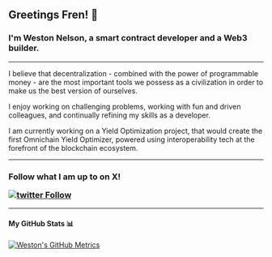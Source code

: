 <h2> Greetings Fren! 👋

### I'm Weston Nelson, a smart contract developer and a Web3 builder. 

___

I believe that decentralization - combined with the power of programmable money - are the most important tools we possess as a civilization in order to make us the best version of ourselves.

I enjoy working on challenging problems, working with fun and driven colleagues, and continually refining my skills as a developer. 

I am currently working on a Yield Optimization project, that would create the first Omnichain Yield Optimizer, powered using interoperability tech at the forefront of the blockchain ecosystem. 
___

<h3> 

Follow what I am up to on X!

[![twitter Follow](https://img.shields.io/twitter/follow/westonnelson.svg?label=westonnelson&style=social)](https://twitter.com/westonnelson)

___

#### My GitHub Stats 📊

[![Weston's GitHub Metrics](https://github-readme-stats.vercel.app/api?username=westonnelson)](https://github.com/anuraghazra/github-readme-stats)

